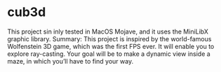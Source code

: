 # cub3d
This project sin inly tested in MacOS Mojave, and it uses the MiniLibX graphic library.
Summary: This project is inspired by the world-famous Wolfenstein 3D game, which was the first FPS ever. It will enable you to explore ray-casting. Your goal will be to make a dynamic view inside a maze, in which you’ll have to find your way.
